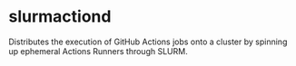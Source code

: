 slurmactiond
============

Distributes the execution of GitHub Actions jobs onto a cluster by spinning up ephemeral Actions
Runners through SLURM.





